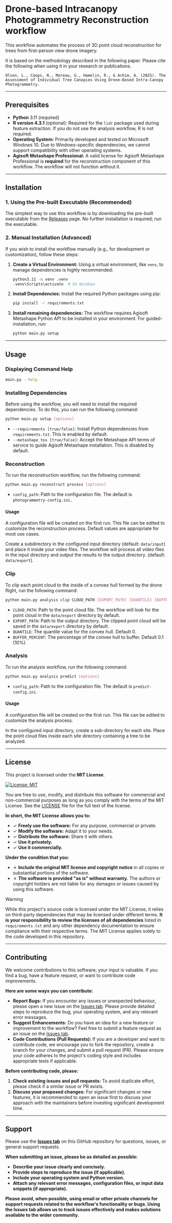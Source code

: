 # Drone-based Intracanopy Photogrammetry Reconstruction workflow

This workflow automates the process of 3D point cloud reconstruction for trees from first-person view drone imagery. 

It is based on the methodology described in the following paper.  Please cite the following when using it in your research or publications.
```text
Olson, L., Coops, N., Moreau, G., Hamelin, R., & Achim, A. (2025). The Assessment of Individual Tree Canopies Using Drone-Based Intra-Canopy Photogrammetry.
```
---

## Prerequisites

* **Python** 3.11 (required)
* **R version 4.3.1** (optional): Required for the `lidr` package used during feature extraction. If you do not use the analysis workflow, R is not required.
* **Operating System:** Primarily developed and tested on Microsoft Windows 10.  Due to Windows-specific dependencies, we cannot support compatibility with other operating systems.
* **Agisoft Metashape Professional:** A valid license for Agisoft Metashape Professional is **required** for the reconstruction component of this workflow.  The workflow will not function without it.

---
## Installation

### 1. Using the Pre-built Executable (Recommended)

The simplest way to use this workflow is by downloading the pre-built executable from the [Releases](link-to-releases) page.  No further installation is required; run the executable.

### 2. Manual Installation (Advanced)

If you wish to install the workflow manually (e.g., for development or customization), follow these steps:

1. **Create a Virtual Environment:** Using a virtual environment, like `venv`, to manage dependencies is highly recommended:

   ```bash
   python3.11 -m venv .venv
   .venv\Scripts\activate  # On Windows
   ```
   
2. **Install Dependencies:** Install the required Python packages using pip:

    ```bash
    pip install -r requirements.txt
    ```
   
3. **Install remaining dependencies:** The workflow requires Agisoft Metashape Python API to be installed in your environment. For guided-installation, run:

    ```bash
    python main.py setup
    ```

---
## Usage

### Displaying Command Help

```bash
main.py --help
```

### Installing Dependencies

Before using the workflow, you will need to install the required dependencies. To do this, you can run the following command:

```bash
python main.py setup [options]
```

  - `--requirements [true/false]`: Install Python dependencies from `requirements.txt`. This is enabled by default.
  - `--metashape_tos [true/false]`: Accept the Metashape API terms of service to guide Agisoft Metashape installation. This is disabled by default.

### Reconstruction

To run the reconstruction workflow, run the following command:

```bash
python main.py reconstruct process [options]
```

  - `config_path`: Path to the configuration file. The default is `photogrammetry-config.ini.`

#### Usage

A configuration file will be created on the first run. This file can be edited to customize the reconstruction process.
Default values are appropriate for most use cases.

Create a subdirectory in the configured input directory (default: `data/input`) and place it inside your video files.
The workflow will process all video files in the input directory and output the results to the output directory.
(default: `data/export`).

### Clip

To clip each point cloud to the inside of a convex hull formed by the drone flight, run the following command:

```bash
python main.py analysis clip CLOUD_PATH [EXPORT_PATH] [QUANTILE] [BUFFER_PERCENT]
```

  - `CLOUD_PATH`: Path to the point cloud file. The workflow will look for the point cloud in the `data/export` directory by default.
  - `EXPORT_PATH`: Path to the output directory. The clipped point cloud will be saved in the `data/export` directory by default.
  - `QUANTILE`: The quantile value for the convex hull. Default 0.
  - `BUFFER_PERCENT`: The percentage of the convex hull to buffer. Default 0.1 (10%).

### Analysis

To run the analysis workflow, run the following command:

```bash
python main.py analysis predict [options]
```

  - `config_path`: Path to the configuration file. The default is `predict-config.ini`.

#### Usage

A configuration file will be created on the first run. This file can be edited to customize the analysis process.

In the configured input directory, create a sub-directory for each site. Place the point cloud files inside each site directory containing a tree to be analyzed.

-----

## License

This project is licensed under the **MIT License**.

[![License: MIT](https://img.shields.io/badge/License-MIT-yellow.svg)](https://opensource.org/licenses/MIT)

You are free to use, modify, and distribute this software for commercial and non-commercial purposes as long as you comply with the terms of the MIT License.  See the [LICENSE](link-to-your-license-file) file for the full text of the license.

**In short, the MIT License allows you to:**

  * ✓ **Freely use the software:** For any purpose, commercial or private.
  * ✓ **Modify the software:** Adapt it to your needs.
  * ✓ **Distribute the software:** Share it with others.
  * ✓ **Use it privately.**
  * ✓ **Use it commercially.**

**Under the condition that you:**

  * ✗  **Include the original MIT license and copyright notice** in all copies or substantial portions of the software.
  * ✗  **The software is provided "as is" without warranty.** The authors or copyright holders are not liable for any damages or issues caused by using this software.

> [!WARNING]
> While this project's source code is licensed under the MIT License, it relies on third-party dependencies that may be licensed under different terms.  **It is your responsibility to review the licenses of all dependencies** listed in `requirements.txt` and any other dependency documentation to ensure compliance with their respective terms. The MIT License applies solely to the code developed in this repository.


-----

## Contributing

We welcome contributions to this software; your input is valuable. If you find a bug, have a feature request, or want to contribute code improvements.

**Here are some ways you can contribute:**

  * **Report Bugs:** If you encounter any issues or unexpected behaviour, please open a new issue on the [Issues tab](link-to-your-github-issues-tab). Please provide detailed steps to reproduce the bug, your operating system, and any relevant error messages.
  * **Suggest Enhancements:** Do you have an idea for a new feature or improvement to the workflow? Feel free to submit a feature request as an issue on the [Issues tab](link-to-your-github-issues-tab).
  * **Code Contributions (Pull Requests):** If you are a developer and want to contribute code, we encourage you to fork the repository, create a branch for your changes, and submit a pull request (PR). Please ensure your code adheres to the project's coding style and includes appropriate tests if applicable.

**Before contributing code, please:**

1.  **Check existing issues and pull requests:** To avoid duplicate effort, please check if a similar issue or PR exists.
2.  **Discuss your proposed changes:** For significant changes or new features, it is recommended to open an issue first to discuss your approach with the maintainers before investing significant development time.

-----

## Support

Please use the **[Issues tab](https://github.com/lukasgolson/Digital-Intracanopy-Photogrammetry/issues)** on this GitHub repository for questions, issues, or general support requests.

**When submitting an issue, please be as detailed as possible:**

  * **Describe your issue clearly and concisely.**
  * **Provide steps to reproduce the issue (if applicable).**
  * **Include your operating system and Python version.**
  * **Attach any relevant error messages, configuration files, or input data snippets (if appropriate).**

**Please avoid, when possible, using email or other private channels for support requests related to the workflow's functionality or bugs. Using the Issues tab allows us to track issues effectively and makes solutions available to the wider community.**